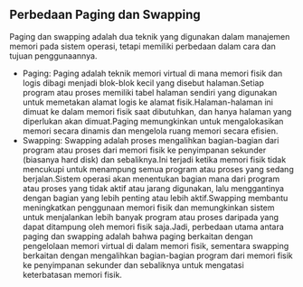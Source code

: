 ## Perbedaan Paging dan Swapping

Paging dan swapping adalah dua teknik yang digunakan dalam manajemen memori pada sistem operasi, tetapi memiliki perbedaan dalam cara dan tujuan penggunaannya.

- Paging:
Paging adalah teknik memori virtual di mana memori fisik dan logis dibagi menjadi blok-blok kecil yang disebut halaman.Setiap program atau proses memiliki tabel halaman sendiri yang digunakan untuk memetakan alamat logis ke alamat fisik.Halaman-halaman ini dimuat ke dalam memori fisik saat dibutuhkan, dan hanya halaman yang diperlukan akan dimuat.Paging memungkinkan untuk mengalokasikan memori secara dinamis dan mengelola ruang memori secara efisien.
- Swapping:
Swapping adalah proses mengalihkan bagian-bagian dari program atau proses dari memori fisik ke penyimpanan sekunder (biasanya hard disk) dan sebaliknya.Ini terjadi ketika memori fisik tidak mencukupi untuk menampung semua program atau proses yang sedang berjalan.Sistem operasi akan menentukan bagian mana dari program atau proses yang tidak aktif atau jarang digunakan, lalu menggantinya dengan bagian yang lebih penting atau lebih aktif.Swapping membantu meningkatkan penggunaan memori fisik dan memungkinkan sistem untuk menjalankan lebih banyak program atau proses daripada yang dapat ditampung oleh memori fisik saja.Jadi, perbedaan utama antara paging dan swapping adalah bahwa paging berkaitan dengan pengelolaan memori virtual di dalam memori fisik, sementara swapping berkaitan dengan mengalihkan bagian-bagian program dari memori fisik ke penyimpanan sekunder dan sebaliknya untuk mengatasi keterbatasan memori fisik.
